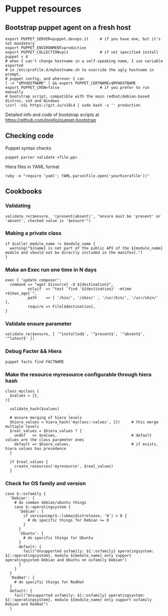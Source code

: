 # Puppet resources

## Bootstrap puppet agent on a fresh host

    export PUPPET_SERVER=puppet.devops.it     # if you have one, but it's not mandatory
    export PUPPET_ENVIRONMENT=production
    export PUPPET_COLLECTION=pc1              # if not specified install puppet < 4
    # when I can't change hostname in a self-speaking name, I use variable exported
    # in /etc/profile.d/myhostname.sh to override the ugly hostname in prompt,
    # puppet config, and wherever I can
    [ -n "$MYHOSTNAME" ] && export PUPPET_CERTNAME=$MYHOSTNAME
    export PUPPET_CRON=false                  # if you prefer to run manually
    # bootstrap script, compatible with the main redhat/debian-based distros, osX and Windows
    \curl -sSL https://git.io/v18L4 | sudo bash -s '' production

Detailed info and code of bootstrap scripts at https://github.com/lorello/puppet-bootstrap 

## Checking code

Puppet syntax checks

    puppet parser validate <file.pp>


Hiera files in YAML format

    ruby -e "require 'yaml'; YAML.parse(File.open('yourhierafile'))"

## Cookbooks

### Validating

    validate_re($ensure, '(present|absent)', "ensure must be 'present' or 'absent', checked value is '$ensure'")

### Making a private class

    if $caller_module_name != $module_name {
      warning("${name} is not part of the public API of the ${module_name} module and should not be directly included in the manifest.")
    }

### Make an Exec run one time in N days

    exec { 'update composer':
      command => "wget ${source} -O ${destination}",
              onlyif  => "test `find '${destination}' -mtime +${max_age}`",
              path    => [ '/bin/', '/sbin/' , '/usr/bin/', '/usr/sbin/'  ],
              require => File[$destination],
    }

### Validate ensure parameter

    validate_re($ensure, [ '^installed$', '^present$', '^absent$', '^latest$' ])

### Debug Facter && Hiera

    puppet facts find FACTNAME

### Make the resource myresource configurable through hiera hash

    class myclass (
      $values = {},
    ){

      validate_hash($values)

      # ensure merging of hiera levels
      $hiera_values = hiera_hash('myclass::values', {})     # this merge multiple levels
      $real_values = $hiera_values ? {
        undef   => $values,                                 # default values are the class parameter ones
        default => $hiera_values,                           # if exists, hiera values has precedence
      }

      if $real_values {
        create_resources('myresource', $real_values)
      }

### Check for OS family and version

    case $::osfamily {
      'Debian': {
        # do common debian/ubuntu things
        case $::operatingsystem {
          'Debian': {
            if versioncmp($::lsbmajdistrelease, '8') < 0 {
              # do specific things for Debian >= 8
            }
          }
          'Ubuntu': {
            # do specific things for Ubuntu
          }
          default: {
            fail("Unsupported osfamily: ${::osfamily} operatingsystem: ${::operatingsystem}, module ${module_name} only support operatingsystem Debian and Ubuntu on osfamily Debian")
          }
        }
      }
      'RedHat': {
        # do specific things for RedHat
      }
      default: {
        fail("Unsupported osfamily: ${::osfamily} operatingsystem: ${::operatingsystem}, module ${module_name} only support osfamily Debian and RedHat")
      }
